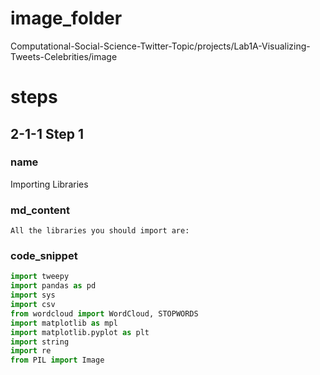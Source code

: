 # image_folder
Computational-Social-Science-Twitter-Topic/projects/Lab1A-Visualizing-Tweets-Celebrities/image

# steps 

## 2-1-1 Step 1

### name  
Importing Libraries

### md_content
```
All the libraries you should import are:
```

### code_snippet
```python
import tweepy
import pandas as pd
import sys
import csv
from wordcloud import WordCloud, STOPWORDS
import matplotlib as mpl
import matplotlib.pyplot as plt
import string
import re
from PIL import Image
```

